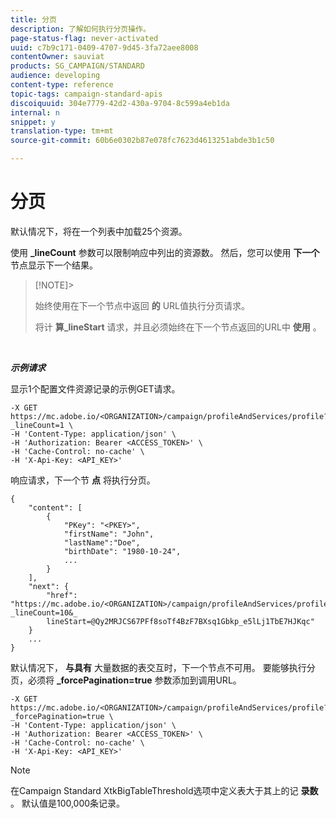 ```yaml
---
title: 分页
description: 了解如何执行分页操作。
page-status-flag: never-activated
uuid: c7b9c171-0409-4707-9d45-3fa72aee8008
contentOwner: sauviat
products: SG_CAMPAIGN/STANDARD
audience: developing
content-type: reference
topic-tags: campaign-standard-apis
discoiquuid: 304e7779-42d2-430a-9704-8c599a4eb1da
internal: n
snippet: y
translation-type: tm+mt
source-git-commit: 60b6e0302b87e078fc7623d4613251abde3b1c50

---
```



# 分页

默认情况下，将在一个列表中加载25个资源。

使用 **_lineCount** 参数可以限制响应中列出的资源数。  然后，您可以使用 **下一个** 节点显示下一个结果。

>[!NOTE]>
>
>始终使用在下一个节点中返回 **的** URL值执行分页请求。
>
>将计 **算_lineStart** 请求，并且必须始终在下一个节点返回的URL中 **使用** 。

<br/>

***示例请求&#x200B;***

显示1个配置文件资源记录的示例GET请求。

```
-X GET https://mc.adobe.io/<ORGANIZATION>/campaign/profileAndServices/profile?_lineCount=1 \
-H 'Content-Type: application/json' \
-H 'Authorization: Bearer <ACCESS_TOKEN>' \
-H 'Cache-Control: no-cache' \
-H 'X-Api-Key: <API_KEY>'
```

响应请求，下一个节 **点** 将执行分页。

```
{
    "content": [
        {
            "PKey": "<PKEY>",
            "firstName": "John",
            "lastName":"Doe",
            "birthDate": "1980-10-24",
            ...
        }
    ],
    "next": {
        "href": "https://mc.adobe.io/<ORGANIZATION>/campaign/profileAndServices/profile/email?_lineCount=10&_
        lineStart=@Qy2MRJCS67PFf8soTf4BzF7BXsq1Gbkp_e5lLj1TbE7HJKqc"
    }
    ...
}
```

默认情况下， **与具有** 大量数据的表交互时，下一个节点不可用。 要能够执行分页，必须将 **_forcePagination=true** 参数添加到调用URL。

```
-X GET https://mc.adobe.io/<ORGANIZATION>/campaign/profileAndServices/profile?_forcePagination=true \
-H 'Content-Type: application/json' \
-H 'Authorization: Bearer <ACCESS_TOKEN>' \
-H 'Cache-Control: no-cache' \
-H 'X-Api-Key: <API_KEY>'
```

>[!NOTE]
>
>在Campaign Standard XtkBigTableThreshold选项中定义表大于其上的记 **录数** 。 默认值是100,000条记录。
